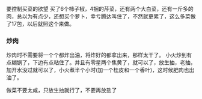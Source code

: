 
要控制买菜的欲望
买了6个柿子椒，4捆的芹菜，还有两个大白菜，还有一斤多的肉，总以为有点少，还想买个萝卜，幸亏腾达叫住了，不然就更累了，这么多菜做了17包，以后就照这个来做。

### 炒肉
炒肉时不需要将一个个都炸出油，将炸好的都拿出来，那样太干了。
小火炒到有点糊锅了，下边有点粘住了。并且有零星两个焦黄了，就可以了，放生抽，老抽，加开水没过就可以了，小火煮半个小时(加一个桂皮和一个香叶)，这时候肥肉也出油了。

做菜不要太咸，只放生抽就行了，不要再放盐了
